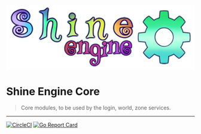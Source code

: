 ![](shine.png)
# Shine Engine Core

> Core modules, to be used by the login, world, zone services. 
---
[![CircleCI](https://circleci.com/gh/shine-o/shine.engine.core/tree/master.svg?style=shield)](https://circleci.com/gh/shine-o/shine.engine.core/tree/master.svg?style=shield)
[![Go Report Card](https://goreportcard.com/badge/github.com/shine-o/shine.engine.core)](https://goreportcard.com/report/github.com/shine-o/shine.engine.core)
